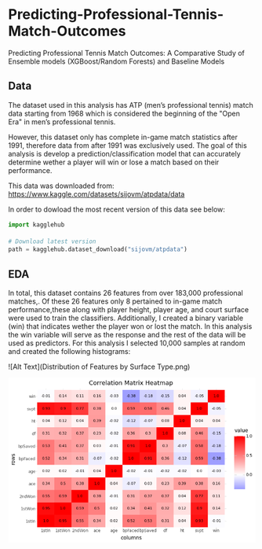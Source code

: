 # Predicting-Professional-Tennis-Match-Outcomes
Predicting Professional Tennis Match Outcomes: A Comparative Study of Ensemble models (XGBoost/Random Forests) and Baseline Models
## Data
The dataset used in this analysis has ATP (men’s professional tennis) match data starting from
1968 which is considered the beginning of the "Open Era" in men’s professional tennis.

However, this dataset only has complete in-game match statistics after 1991, therefore data
from after 1991 was exclusively used. The goal of this analysis is develop a prediction/classification
model that can accurately determine wether a player will win or lose a match based
on their performance.

This data was downloaded from: https://www.kaggle.com/datasets/sijovm/atpdata/data


In order to dowload the most recent version of this data see below: 

```python
import kagglehub

# Download latest version
path = kagglehub.dataset_download("sijovm/atpdata")
```

## EDA

In total, this dataset contains 26 features from over 183,000 professional matches,. Of
these 26 features only 8 pertained to in-game match performance,these along with player
height, player age, and court surface were used to train the classifiers. Additionally, I created
a binary variable (win) that indicates wether the player won or lost the match. In this analysis
the win variable will serve as the response and the rest of the data will be used as predictors.
For this analysis I selected 10,000 samples at random and created the following histograms: 



![Alt Text](Distribution of Features by Surface Type.png)

![Alt Text](correlation_matrix.png)


